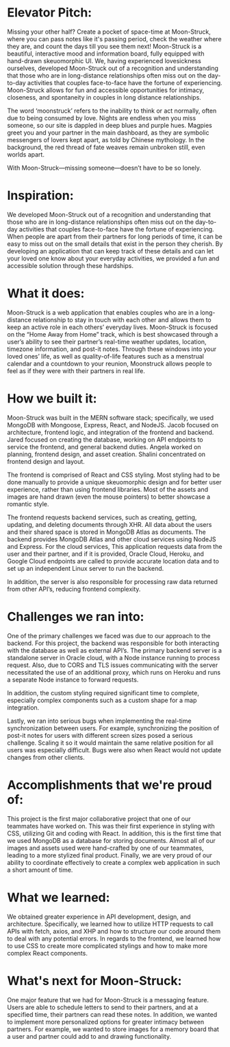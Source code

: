 # Elevator Pitch:

Missing your other half? Create a pocket of space-time at Moon-Struck, where you can pass notes like it's passing period, check the weather where they are, and count the days till you see them next! Moon-Struck is a beautiful, interactive mood and information board, fully equipped with hand-drawn skeuomorphic UI. We, having experienced lovesickness ourselves, developed Moon-Struck out of a recognition and understanding that those who are in long-distance relationships often miss out on the day-to-day activities that couples face-to-face have the fortune of experiencing. Moon-Struck allows for fun and accessible opportunities for intimacy, closeness, and spontaneity in couples in long distance relationships.

The word ‘moonstruck’ refers to the inability to think or act normally, often due to being consumed by love. Nights are endless when you miss someone, so our site is dappled in deep blues and purple hues. Magpies greet you and your partner in the main dashboard, as they are symbolic messengers of lovers kept apart, as told by Chinese mythology. In the background, the red thread of fate weaves remain unbroken still, even worlds apart.

With Moon-Struck—missing someone—doesn’t have to be so lonely.

# Inspiration:

We developed Moon-Struck out of a recognition and understanding that those who are in long-distance relationships often miss out on the day-to-day activities that couples face-to-face have the fortune of experiencing. When people are apart from their partners for long periods of time, it can be easy to miss out on the small details that exist in the person they cherish. By developing an application that can keep track of these details and can let your loved one know about your everyday activities, we provided a fun and accessible solution through these hardships.

# What it does:

Moon-Struck is a web application that enables couples who are in a long-distance relationship to stay in touch with each other and allows them to keep an active role in each others’ everyday lives. Moon-Struck is focused on the “Home Away from Home” track, which is best showcased through a user’s ability to see their partner’s real-time weather updates, location, timezone information, and post-it notes. Through these windows into your loved ones’ life, as well as quality-of-life features such as a menstrual calendar and a countdown to your reunion, Moonstruck allows people to feel as if they were with their partners in real life.

# How we built it:

Moon-Struck was built in the MERN software stack; specifically, we used MongoDB with Mongoose, Express, React, and NodeJS. Jacob focused on architecture, frontend logic, and integration of the frontend and backend. Jared focused on creating the database, working on API endpoints to service the frontend, and general backend duties. Angela worked on planning, frontend design, and asset creation. Shalini concentrated on frontend design and layout.

The frontend is comprised of React and CSS styling. Most styling had to be done manually to provide a unique skeuomorphic design and for better user experience, rather than using frontend libraries. Most of the assets and images are hand drawn (even the mouse pointers) to better showcase a romantic style.

The frontend requests backend services, such as creating, getting, updating, and deleting documents through XHR. All data about the users and their shared space is stored in MongoDB Atlas as documents. The backend provides MongoDB Atlas and other cloud services using NodeJS and Express. For the cloud services, This application requests data from the user and their partner, and if it is provided, Oracle Cloud, Heroku, and Google Cloud endpoints are called to provide accurate location data and to set up an independent Linux server to run the backend.

In addition, the server is also responsible for processing raw data returned from other API’s, reducing frontend complexity.

# Challenges we ran into:

One of the primary challenges we faced was due to our approach to the backend. For this project, the backend was responsible for both interacting with the database as well as external API’s. The primary backend server is a standalone server in Oracle cloud, with a Node instance running to process request. Also, due to CORS and TLS issues communicating with the server necessitated the use of an additional proxy, which runs on Heroku and runs a separate Node instance to forward requests.

In addition, the custom styling required significant time to complete, especially complex components such as a custom shape for a map integration.

Lastly, we ran into serious bugs when implementing the real-time synchronization between users. For example, synchronizing the position of post-it notes for users with different screen sizes posed a serious challenge. Scaling it so it would maintain the same relative position for all users was especially difficult. Bugs were also when React would not update changes from other clients.

# Accomplishments that we're proud of:

This project is the first major collaborative project that one of our teammates have worked on. This was their first experience in styling with CSS, utilizing Git and coding with React. In addition, this is the first time that we used MongoDB as a database for storing documents. Almost all of our images and assets used were hand-crafted by one of our teammates, leading to a more stylized final product. Finally, we are very proud of our ability to coordinate effectively to create a complex web application in such a short amount of time.

# What we learned:

We obtained greater experience in API development, design, and architecture. Specifically, we learned how to utilize HTTP requests to call APIs with fetch, axios, and XHP and how to structure our code around them to deal with any potential errors. In regards to the frontend, we learned how to use CSS to create more complicated stylings and how to make more complex React components.

# What's next for Moon-Struck:

One major feature that we had for Moon-Struck is a messaging feature. Users are able to schedule letters to send to their partners, and at a specified time, their partners can read these notes. In addition, we wanted to implement more personalized options for greater intimacy between partners. For example, we wanted to store images for a memory board that a user and partner could add to and drawing functionality.